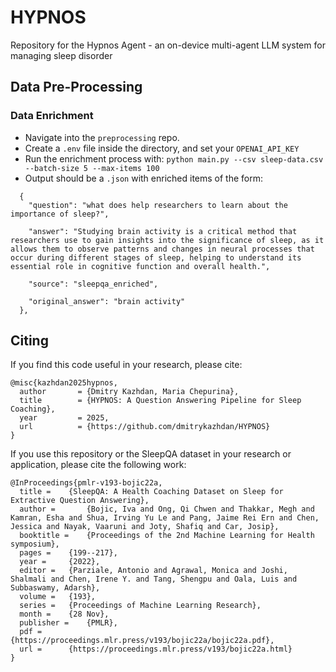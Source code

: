 # HYPNOS
Repository for the Hypnos Agent - an on-device multi-agent LLM system for managing sleep disorder


## Data Pre-Processing

### Data Enrichment

- Navigate into the `preprocessing` repo.
- Create a `.env` file inside the directory, and set your `OPENAI_API_KEY`
- Run the enrichment process with: `python main.py --csv sleep-data.csv --batch-size 5 --max-items 100`
- Output should be a `.json` with enriched items of the form:
```
  {
    "question": "what does help researchers to learn about the importance of sleep?",

    "answer": "Studying brain activity is a critical method that researchers use to gain insights into the significance of sleep, as it allows them to observe patterns and changes in neural processes that occur during different stages of sleep, helping to understand its essential role in cognitive function and overall health.",

    "source": "sleepqa_enriched",
    
    "original_answer": "brain activity"
  },
```

## Citing

If you find this code useful in your research, please cite:

```
@misc{kazhdan2025hypnos,
  author       = {Dmitry Kazhdan, Maria Chepurina},
  title        = {HYPNOS: A Question Answering Pipeline for Sleep Coaching},
  year         = 2025,
  url          = {https://github.com/dmitrykazhdan/HYPNOS}
}
```


If you use this repository or the SleepQA dataset in your research or application, please cite the following work:
```
@InProceedings{pmlr-v193-bojic22a,
  title = 	 {SleepQA: A Health Coaching Dataset on Sleep for Extractive Question Answering},
  author =       {Bojic, Iva and Ong, Qi Chwen and Thakkar, Megh and Kamran, Esha and Shua, Irving Yu Le and Pang, Jaime Rei Ern and Chen, Jessica and Nayak, Vaaruni and Joty, Shafiq and Car, Josip},
  booktitle = 	 {Proceedings of the 2nd Machine Learning for Health symposium},
  pages = 	 {199--217},
  year = 	 {2022},
  editor = 	 {Parziale, Antonio and Agrawal, Monica and Joshi, Shalmali and Chen, Irene Y. and Tang, Shengpu and Oala, Luis and Subbaswamy, Adarsh},
  volume = 	 {193},
  series = 	 {Proceedings of Machine Learning Research},
  month = 	 {28 Nov},
  publisher =    {PMLR},
  pdf = 	 {https://proceedings.mlr.press/v193/bojic22a/bojic22a.pdf},
  url = 	 {https://proceedings.mlr.press/v193/bojic22a.html}
}

```

